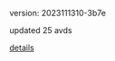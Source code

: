 version: 2023111310-3b7e

updated 25 avds

[details](https://github.com/0x74f917491bfa7ebfa379/ali_avd_db/blob/master/change_log/2023/11/13/10/3b7e.txt)
